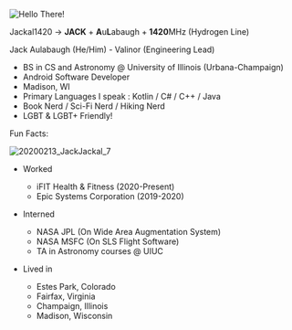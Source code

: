![Hello There!](https://media.giphy.com/media/Nx0rz3jtxtEre/giphy.gif)

Jackal1420 -> 
  **JACK** + **A**u**L**abaugh + **1420**MHz (Hydrogen Line)

Jack Aulabaugh (He/Him) - Valinor (Engineering Lead) 
- BS in CS and Astronomy @ University of Illinois (Urbana-Champaign)
- Android Software Developer
- Madison, WI
- Primary Languages I speak : Kotlin / C# / C++ / Java 
- Book Nerd / Sci-Fi Nerd / Hiking Nerd
- LGBT & LGBT+ Friendly! 
<!--
**Jackal1420/Jackal1420** is a ✨ _special_ ✨ repository because its `README.md` (this file) appears on your GitHub profile.

Here are some ideas to get you started:

- 🔭 I’m currently working on ...
- 🌱 I’m currently learning ...
- 👯 I’m looking to collaborate on ...
- 🤔 I’m looking for help with ...
- 💬 Ask me about ...
- 📫 How to reach me: ...
- 😄 Pronouns: ...
- ⚡ Fun fact: ...
-->


Fun Facts: 

![20200213_JackJackal_7](https://user-images.githubusercontent.com/31596996/141340944-e1c7cc3e-0d4a-4a6b-8443-f36b8f9af5aa.png)

- Worked
     - iFIT Health & Fitness (2020-Present)
     - Epic Systems Corporation (2019-2020)
     
- Interned 
     - NASA JPL (On Wide Area Augmentation System) 
     - NASA MSFC (On SLS Flight Software)
     - TA in Astronomy courses @ UIUC 
     
- Lived in 
     - Estes Park, Colorado
     - Fairfax, Virginia 
     - Champaign, Illinois
     - Madison, Wisconsin  

